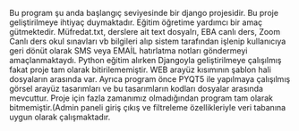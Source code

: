 Bu program şu anda başlangıç seviyesinde bir django projesidir. Bu proje geliştirilmeye ihtiyaç duymaktadır. Eğitim öğretime yardımcı bir amaç gütmektedir. Müfredat.txt, 
derslere ait text dosyalrı, EBA canlı ders, Zoom Canlı ders okul sınavları vb bilgileri alıp sistem tarafından işlenip kullanıcıya geri dönüt olarak SMS  veya EMAİL
hatırlatma notları göndermeyi amaçlanmaktaydı. Python eğitim alırken Djangoyla geliştirilmeye çalışılmış fakat proje tam olarak bitirilememiştir. 
WEB arayüz kısımının şablon hali dosyaların arasında var. Ayrıca program önce PYQT5 ile yapılmaya çalışılmış görsel arayüz tasarımları ve bu tasarımların kodları dosyalar
arasında mevcuttur. Proje için fazla zamanımız olmadığından program tam olarak bitmemiştir.(Admin paneli giriş çıkış ve filtreleme özellikleriyle veri tabanına uygun olarak çalışmaktadır.
